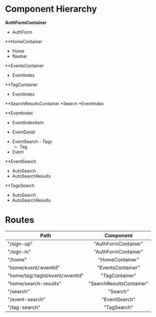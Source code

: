 # Component Hierarchy


**AuthFormContainer**
 - AuthForm

**HomeContainer
 - Home
 - Navbar

**EventsContainer
 - EventIndex

**TagContainer
 - EventIndex

**SearchResultsContainer
*Search
*EventIndex

**EventIndex
 - EventIndexItem
  + EventDetail
   * EventSearch
    - Tags
     + Tag
   * Event

**EventSearch
 - AutoSearch
 - AutoSearchResults

**TagsSearch
 - AutoSearch
 - AutoSearchResults

# Routes

| Path          | Component     |
| ------------- |:-------------:|
| "/sign-up"      | "AuthFormContainer" |
| "/sign-in"      | "AuthFormContainer"      |
| "/home" | "HomeContainer"      |
| "home/event/:eventId" | "EventsContainer"    |
| "home/tag/:tagId/event/:eventId" |  "TagContainer"      |
| "home/search-results" | "SearchResultsContainer"      |
| "/search" | "Search"      |
| "/event-search" | "EventSearch"    |
| "/tag-search" | "TagSearch"     |




